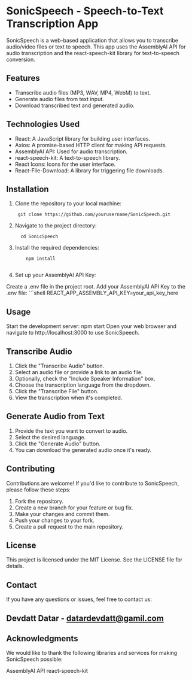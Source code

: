 # SonicSpeech - Speech-to-Text Transcription App

SonicSpeech is a web-based application that allows you to transcribe audio/video files or text to speech. This app uses the AssemblyAI API for audio transcription and the react-speech-kit library for text-to-speech conversion.



## Features

- Transcribe audio files (MP3, WAV, MP4, WebM) to text.
- Generate audio files from text input.
- Download transcribed text and generated audio.

## Technologies Used

- React: A JavaScript library for building user interfaces.
- Axios: A promise-based HTTP client for making API requests.
- AssemblyAI API: Used for audio transcription.
- react-speech-kit: A text-to-speech library.
- React Icons: Icons for the user interface.
- React-File-Download: A library for triggering file downloads.

## Installation

1. Clone the repository to your local machine:
   ```shell
    git clone https://github.com/yourusername/SonicSpeech.git

3. Navigate to the project directory:
    ```shell
      cd SonicSpeech

5. Install the required dependencies:
   ```shell
       npm install

   
7. Set up your AssemblyAI API Key:

Create a .env file in the project root.
Add your AssemblyAI API Key to the .env file:
    ```shell
         REACT_APP_ASSEMBLY_API_KEY=your_api_key_here

##  Usage
Start the development server:
  npm start
Open your web browser and navigate to http://localhost:3000 to use SonicSpeech.

## Transcribe Audio
1. Click the "Transcribe Audio" button.
2. Select an audio file or provide a link to an audio file.
3. Optionally, check the "Include Speaker Information" box.
4. Choose the transcription language from the dropdown.
5. Click the "Transcribe File" button.
6. View the transcription when it's completed.
   
## Generate Audio from Text
1. Provide the text you want to convert to audio.
2. Select the desired language.
3. Click the "Generate Audio" button.
4. You can download the generated audio once it's ready.

## Contributing
Contributions are welcome! If you'd like to contribute to SonicSpeech, please follow these steps:
1. Fork the repository.
2. Create a new branch for your feature or bug fix.
3. Make your changes and commit them.
4. Push your changes to your fork.
5. Create a pull request to the main repository.

## License
This project is licensed under the MIT License. See the LICENSE file for details.

 ## Contact
If you have any questions or issues, feel free to contact us:

## Devdatt Datar - datardevdatt@gamil.com

## Acknowledgments
We would like to thank the following libraries and services for making SonicSpeech possible:

AssemblyAI API
react-speech-kit

